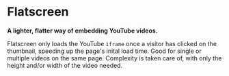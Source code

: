 Flatscreen
==========

**A lighter, flatter way of embedding YouTube videos.**

Flatscreen only loads the YouTube `iframe` once a visitor has clicked on the thumbnail, speeding up the page's inital load time. Good for single or multiple videos on the same page. Complexity is taken care of, with only the height and/or width of the video needed.